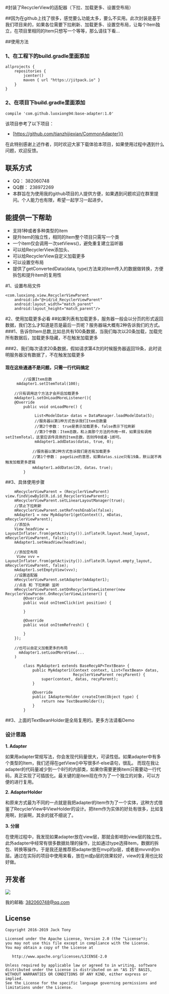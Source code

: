 #封装了RecyclerView的适配器（下拉、加载更多、设置空布局）


##因为在github上找了很多，感觉要么功能太多，要么不实用。此次封装是基于我们项目来的，如果各位需要下拉刷新、加载更多、设置空布局，让每个Item独立，在项目里相同的Item只想写一个等等，那么请往下看...

##使用方法
### 1、在工程下的build.gradle里面添加
 
  
	allprojects {
	    repositories {
	        jcenter()
	        maven { url "https://jitpack.io" }
	    }
	}
### 2、在项目下build.gradle里面添加
	 
	compile 'com.github.luoxiong94:base-adapter:1.0'
	 




该项目参考了以下项目：

 * [https://github.com/tianzhijiexian/CommonAdapter]() 

在此特别感谢上述作者，同时欢迎大家下载体验本项目，如果使用过程中遇到什么问题，欢迎反馈。
## 联系方式
 * QQ： 382060748 
 * QQ群： 238972269  
 * 本群旨在为使用我的github项目的人提供方便，如果遇到问题欢迎在群里提问。个人能力也有限，希望一起学习一起进步。

## 能提供一下帮助
*  支持1种或者多种类型的item
*  提升item的独立性，相同的Item整个项目只需写一个类
*  一个item仅会调用一次setViews()，避免重复建立监听器
*  可以给RecyclerView添加头、
*  可以给RecyclerView自定义加载更多
*  可以设置空布局
*  提供了getConvertedData(data, type)方法来对item传入的数据做转换，方便拆包和提升item的复用性



#1、设置布局文件

    
    <com.luoxiong.view.RecyclerViewParent
        android:id="@+id/id_RecyclerViewParent"
        android:layout_width="match_parent"
        android:layout_height="match_parent"/>
  
#2、使用加载更多必看
##如果列表有加载更多，服务器一般会以分页的形式返回数据，我们怎么才知道是否是最后一页呢？服务器端大概有2种告诉我们的方式。
###1、告诉你Item总数,比如总共有100条数据，当我们每次以20条加载，加载完所有数据后，加载更多隐藏，不在触发加载更多

###2、我们每次请求20条数据，假如请求第4次的时候服务器返回19条，此时说明服务器没有数据了，不在触发加载更多
#### 现在这些通通不是问题，只需一行代码搞定
				
		    //设置Item总数
         mAdapter1.setItemTotal(100);
		
		//只有调用这个方法才会开启加载更多
		mAdapter1.setOnLoadMoreListener(){
		@Override
            public void onLoadMore() {
            
                 List<ModelData> datas = DataManager.loadModelData(5);
				 //服务器以第1种方式告诉我们Item总数量
				 //第2个参数： true是表示加载更多，false表示下拉刷新 
				 //第3个参数：Item总数，和上面那个方法的作用一样，如果没有调用setItemTotal，这里应该传具体的Item总数，否则传0或者-1即可。
                 mAdapter1.addDatas(datas, true, 0);
               	
				//服务器以第2种方式告诉我们是否有加载更多
				//第1个参数： pageSize的意思，如果datas.size只有19条，默认就不再触发加载更多逻辑
				mAdapter1.addDatas(20, datas，true);
            }



##3、具体使用步骤
 
		
        mRecyclerViewParent = (RecyclerViewParent) view.findViewById(R.id.id_RecyclerViewParent);
        mRecyclerViewParent.setLinearLayoutManager(true);
  		//禁止下拉刷新
        mRecyclerViewParent.setRefreshEnable(false);
        mAdapter1 = new MyAdapter1(getContext(), mDatas, mRecyclerViewParent);
		//添加头
        View headView = LayoutInflater.from(getActivity()).inflate(R.layout.head_layout, mRecyclerViewParent, false);
        mAdapter1.setHeadView(headView);
		
		//添加空布局
		 View vvv = LayoutInflater.from(getActivity()).inflate(R.layout.empty_layout, mRecyclerViewParent, false);
        mAdapter1.setEmptyView(vvv);
		//设置适配器
        mRecyclerViewParent.setAdapter(mAdapter1);
		//点击 和 下拉刷新 监听
        mRecyclerViewParent.setOnRecyclerViewListener(new RecyclerViewParent.OnRecyclerViewListener() {
            @Override
            public void onItemClick(int position) {
                 
            }

            @Override
            public void onItemRefresh() {

            }
        });

		//也可以自定义加载更多的布局
		  mAdapter1.setLoadMoreView(...
		)
					
			class MyAdapter1 extends BaseRecyAP<TextBean> {
		        public MyAdapter1(Context context, List<TextBean> datas,
		                          RecyclerViewParent recyParent) {
		            super(context, datas, recyParent);
		        }
		
		        @Override
		        public IAdapterHolder createItem(Object type) {
		            return new TextBeanHolder();
		        }
		    }
		

##3、上面的TextBeanHolder是全局复用的。更多方法请看Demo

### 设计思路

**1. Adapter**  

如果用adapter常规写法，你会发现代码量很大，可读性低。如果adapter中有多个类型的Item，我们还得在getView()中写很多if-else语句，很乱。
而现在我让adapter的代码量减少到一个8行的内部类，如果你需要更换item只需要动一行代码，真正实现了可插拔化。最关键的是item现在作为了一个独立的对象，可以方便的进行复用。

**2. AdapterHolder**  

和原来方式最为不同的一点就是我把adapter的item作为了一个实体，这种方式借鉴了RecyclerView中ViewHolder的设计。把item作为实体的好处有很多，比如复用啊，封装啊，其余的就不细说了。  

**3. 分层**  

在使用过程中，我发现如果adapter放在view层，那就会影响到view层的独立性。此外adapter中经常有很多数据处理的操作，比如通过type选择item，数据的拆包、转换等操作。于是我还是推荐把adapter放在mvp的p层，或者是mvvm的m层。通过在实际的项目中使用来看，放在m或p层的效果较好，view的复用也比较好做。


## 开发者

![](https://avatars0.githubusercontent.com/u/16216657?v=3&u=6bd35ed04bd234c24938bc0986e7f6ef4e525ed0&s=400)

我的邮箱: <382060748@qq.com>  


## License

```  
Copyright 2016-2019 Jack Tony

Licensed under the Apache License, Version 2.0 (the "License");
you may not use this file except in compliance with the License.
You may obtain a copy of the License at

   http://www.apache.org/licenses/LICENSE-2.0

Unless required by applicable law or agreed to in writing, software
distributed under the License is distributed on an "AS IS" BASIS,
WITHOUT WARRANTIES OR CONDITIONS OF ANY KIND, either express or implied.
See the License for the specific language governing permissions and
limitations under the License.
```
